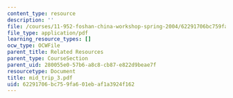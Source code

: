 ```yaml
---
content_type: resource
description: ''
file: /courses/11-952-foshan-china-workshop-spring-2004/62291706bc759fa601ebaf1a3924f162_mid_trip_3.pdf
file_type: application/pdf
learning_resource_types: []
ocw_type: OCWFile
parent_title: Related Resources
parent_type: CourseSection
parent_uid: 280055e0-57b6-a8c8-cb87-e822d9beae7f
resourcetype: Document
title: mid_trip_3.pdf
uid: 62291706-bc75-9fa6-01eb-af1a3924f162
---
```

